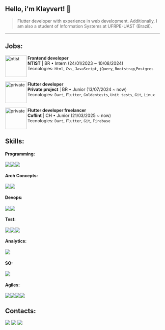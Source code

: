 

<h2>Hello, i'm <strong>Klayvert!</strong> 🌵</h2>

> Flutter developer with experience in web development. Additionally, I am also a student of Information Systems at UFRPE-UAST (Brazil).

---
 <h2>Jobs:</h2>

<img align="left" height="70px" width="70px" alt="ntist" src="https://avatars.githubusercontent.com/u/94800080?s=200&v=4)">

**Frontend developer** \
**NTIST** | BR • Intern (24/01/2023 ~ 10/08/2024)\
Tecnologies: `Html`, `Css`, `JavaScript`, `jQuery`, `Bootstrap`,`Postgres`\
<br>
<br>
<img align="left" height="70px" width="70px" alt="private" src="https://m.media-amazon.com/images/I/51vRthnbiZL.jpg">
**Flutter developer** \
**Private project** | BR • Junior (13/07/2024 ~ now)\
Tecnologies: `Dart`, `Flutter`, `Goldentests`, `Unit tests`, `Git`, `Linux`\
<br>
<br>
<img align="left" height="70px" width="70px" alt="private" src="https://media.licdn.com/dms/image/v2/D4D0BAQE4lL6Xswh11Q/company-logo_200_200/B4DZijquTFG8AI-/0/1755092542996/coflint_logo?e=1758153600&v=beta&t=PuCwMC5XXLop3pm65o_dfdxXjJI1VUn1f5g2k77LrZU">
**Flutter developer freelancer** \
**Coflint** | CH • Junior (21/03/2025 ~ now)\
Tecnologies: `Dart`, `Flutter`, `Git`, `Firebase`\
<br>
<h2>Skills:</h2>
<h4>Programming:</h4>
<div style="display: flex;">
 <img src="https://img.shields.io/badge/Dart-2BB6F6?style=for-the-badge&logo=dart&logoColor=white">
 <img src="https://img.shields.io/badge/Flutter-2372D5?style=for-the-badge&logo=flutter&logoColor=white">
 <img src="https://img.shields.io/badge/Firebase-yellow?style=for-the-badge&logo=firebase&logoColor=white">
</div>
<h4>Arch Concepts:</h4>
<div style="display: flex;">
 <img src="https://img.shields.io/badge/MVVM-black?style=for-the-badge">
 <img src="https://img.shields.io/badge/Multi layer-black?style=for-the-badge">
</div>
<h4>Devops:</h4>
<div style="display: flex;">
 <img src="https://img.shields.io/badge/Git*-D14836?style=for-the-badge&logo=git&logoColor=white">
 <img src="https://img.shields.io/badge/GitHub Actions-D14836?style=for-the-badge&logo=githubactions&logoColor=white"> 
</div>
<h4>Test:</h4>
<div style="display: flex;">
 <img src="https://img.shields.io/badge/Unit test-D14836?style=for-the-badge&logo=qa&logoColor=white">
 <img src="https://img.shields.io/badge/Widget test-D14836?style=for-the-badge&logo=devops&logoColor=white">
 <img src="https://img.shields.io/badge/E2E test-D14836?style=for-the-badge&logo=devops&logoColor=white">
</div>
<h4>Analytics:</h4>
<div style="display: flex;">
  <img src="https://img.shields.io/badge/Amplitude-2063F0?style=for-the-badge&logo=googleanalytics&logoColor=white">
</div>
<h4>SO:</h4>
<div style="display: flex;">
  <img src="https://img.shields.io/badge/Linux-D14836?style=for-the-badge&logo=linux&logoColor=white">
</div>
<h4>Agiles:</h4>
<div style="display: flex;">
 <img src="https://img.shields.io/badge/Trello-085CD6?style=for-the-badge&logo=trello&logoColor=white">
 <img src="https://img.shields.io/badge/Slack-611F69?style=for-the-badge&logo=slack&logoColor=white">
 <img src="https://img.shields.io/badge/Jira-blue?style=for-the-badge&logo=jira&logoColor=white">
 <img src="https://img.shields.io/badge/Clickup-f85cd6?style=for-the-badge&logo=clickup&logoColor=white">
</div>
</div> 
<h2> Contacts:</h2>
<a href = "https://api.whatsapp.com/send?phone=558788578096&text=Olá desenvolvedor, gostaria de conversar com você" target="blank"><img src="https://img.shields.io/badge/Whatsapp-24891f?style=for-the-badge&logo=whatsapp&logoColor=white"></a>
<a href = "mailto:klayrodrigsdev@gmail.com" target="_blank"><img src="https://img.shields.io/badge/Gmail-D14836?style=for-the-badge&logo=gmail&logoColor=white"></a>
<a href = "https://www.linkedin.com/in/klayrodrigs/" target="blank"><img src="https://img.shields.io/badge/Linkedin-blue?style=for-the-badge&logo=inspire&logoColor=white"></a>
<br>
